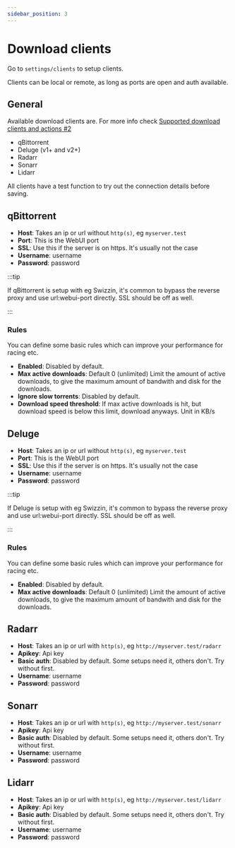 ```yaml
---
sidebar_position: 3
---
```


# Download clients

Go to `settings/clients` to setup clients.

Clients can be local or remote, as long as ports are open and auth available.

## General

Available download clients are. For more info check [ Supported download clients and actions #2 ](https://github.com/autobrr/autobrr/issues/2)

* qBittorrent
* Deluge (v1+ and v2+)
* Radarr
* Sonarr
* Lidarr

All clients have a test function to try out the connection details before saving.

## qBittorrent

- **Host**: Takes an ip or url without `http(s)`, eg `myserver.test`
- **Port**: This is the WebUI port
- **SSL**: Use this if the server is on https. It's usually not the case
- **Username**: username
- **Password**: password

:::tip

If qBittorrent is setup with eg Swizzin, it's common to bypass the reverse proxy and use url:webui-port directly. SSL should be off as well.

:::

### Rules

You can define some basic rules which can improve your performance for racing etc.

- **Enabled**: Disabled by default.
- **Max active downloads**: Default 0 (unlimited) Limit the amount of active downloads, to give the maximum amount of bandwith and disk for the downloads.
- **Ignore slow torrents**: Disabled by default.
- **Download speed threshold**: If max active downloads is hit, but download speed is below this limit, download anyways. Unit in KB/s

## Deluge

- **Host**: Takes an ip or url without `http(s)`, eg `myserver.test`
- **Port**: This is the WebUI port
- **SSL**: Use this if the server is on https. It's usually not the case
- **Username**: username
- **Password**: password

:::tip

If Deluge is setup with eg Swizzin, it's common to bypass the reverse proxy and use url:webui-port directly. SSL should be off as well.

:::

### Rules

You can define some basic rules which can improve your performance for racing etc.

- **Enabled**: Disabled by default.
- **Max active downloads**: Default 0 (unlimited) Limit the amount of active downloads, to give the maximum amount of bandwith and disk for the downloads.

## Radarr

- **Host**: Takes an ip or url with `http(s)`, eg `http://myserver.test/radarr`
- **Apikey**: Api key
- **Basic auth**: Disabled by default. Some setups need it, others don't. Try without first.
- **Username**: username
- **Password**: password

## Sonarr

- **Host**: Takes an ip or url with `http(s)`, eg `http://myserver.test/sonarr`
- **Apikey**: Api key
- **Basic auth**: Disabled by default. Some setups need it, others don't. Try without first.
- **Username**: username
- **Password**: password

## Lidarr

- **Host**: Takes an ip or url with `http(s)`, eg `http://myserver.test/lidarr`
- **Apikey**: Api key
- **Basic auth**: Disabled by default. Some setups need it, others don't. Try without first.
- **Username**: username
- **Password**: password